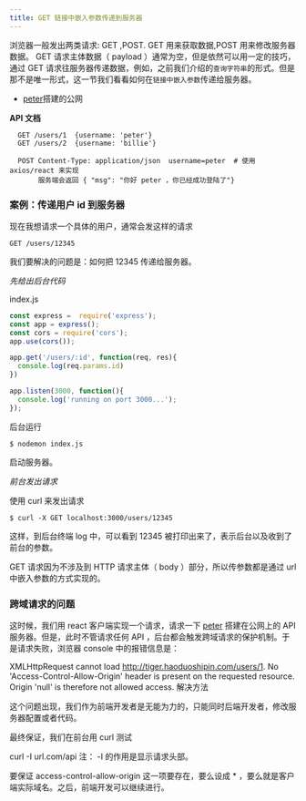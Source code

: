 ```yaml
---
title: GET 链接中嵌入参数传递到服务器
---
```


浏览器一般发出两类请求: GET ,POST. GET 用来获取数据,POST 用来修改服务器数据。 GET 请求主体数据（ payload ）通常为空，但是依然可以用一定的技巧，通过 GET 请求往服务器传递数据，例如，之前我们介绍的`查询字符串`的形式。但是那不是唯一形式，这一节我们看看如何在`链接中嵌入参数`传递给服务器。

- [peter](http://tiger.haoduoshipin.com/)搭建的公网

**API 文档**

```
  GET /users/1  {username: 'peter'}
  GET /users/2  {username: 'billie'}

  POST Content-Type: application/json  username=peter  # 使用 axios/react 来实现
       服务端会返回 { "msg": "你好 peter ，你已经成功登陆了"}
```

### 案例：传递用户 id 到服务器

现在我想请求一个具体的用户，通常会发这样的请求

```
GET /users/12345
```

我们要解决的问题是：如何把 12345 传递给服务器。

*先给出后台代码*

index.js

```js
const express =  require('express');
const app = express();
const cors = require('cors');
app.use(cors());

app.get('/users/:id', function(req, res){
  console.log(req.params.id)
})

app.listen(3000, function(){
  console.log('running on port 3000...');
});
```

后台运行

```
$ nodemon index.js
```
启动服务器。

*前台发出请求*

使用 curl 来发出请求

```
$ curl -X GET localhost:3000/users/12345
```

这样，到后台终端 log 中，可以看到 12345 被打印出来了，表示后台以及收到了前台的参数。

GET 请求因为不涉及到 HTTP 请求主体（ body ）部分，所以传参数都是通过 url 中嵌入参数的方式实现的。

### 跨域请求的问题

这时候，我们用 react 客户端实现一个请求，请求一下 [peter](http://tiger.haoduoshipin.com/) 搭建在公网上的 API 服务器。但是，此时不管请求任何 API ，后台都会触发跨域请求的保护机制。于是请求失败，浏览器 console 中的报错信息是：

XMLHttpRequest cannot load http://tiger.haoduoshipin.com/users/1. No 'Access-Control-Allow-Origin' header is present on the requested resource. Origin 'null' is therefore not allowed access.
解决方法

这个问题出现，我们作为前端开发者是无能为力的，只能同时后端开发者，修改服务器配置或者代码。

最终保证，我们在前台用 curl 测试

curl -I url.com/api
注： -I 的作用是显示请求头部。

要保证 access-control-allow-origin 这一项要存在，要么设成 * ，要么就是客户端实际域名。之后，前端开发可以继续进行。
